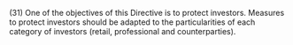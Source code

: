 (31) One of the objectives of this Directive is to protect investors. Measures to protect investors should be adapted to the particularities of each category of investors (retail, professional and counterparties).